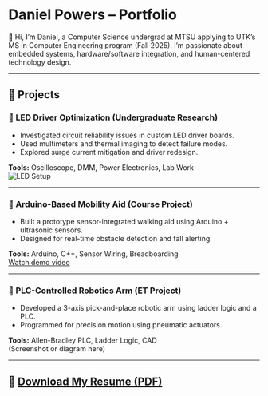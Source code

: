 # Daniel Powers – Portfolio

👋 Hi, I’m Daniel, a Computer Science undergrad at MTSU applying to UTK’s MS in Computer Engineering program (Fall 2025). I’m passionate about embedded systems, hardware/software integration, and human-centered technology design.

---

## 🔧 Projects

### 🔹 LED Driver Optimization (Undergraduate Research)
- Investigated circuit reliability issues in custom LED driver boards.
- Used multimeters and thermal imaging to detect failure modes.
- Explored surge current mitigation and driver redesign.

**Tools:** Oscilloscope, DMM, Power Electronics, Lab Work  
![LED Setup](media/led_testbench.jpg)

---

### 🔹 Arduino-Based Mobility Aid (Course Project)
- Built a prototype sensor-integrated walking aid using Arduino + ultrasonic sensors.
- Designed for real-time obstacle detection and fall alerting.

**Tools:** Arduino, C++, Sensor Wiring, Breadboarding  
[Watch demo video](https://youtu.be/yourdemo)

---

### 🔹 PLC-Controlled Robotics Arm (ET Project)
- Developed a 3-axis pick-and-place robotic arm using ladder logic and a PLC.
- Programmed for precision motion using pneumatic actuators.

**Tools:** Allen-Bradley PLC, Ladder Logic, CAD  
(Screenshot or diagram here)

---

## 📄 [Download My Resume (PDF)](resume/DanielPowers_Resume.pdf)
